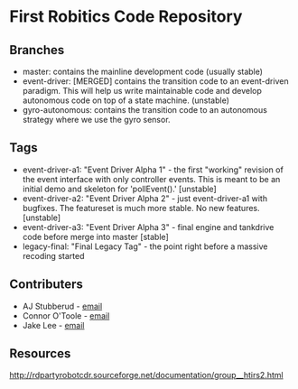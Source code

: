 First Robitics Code Repository
===============================
Branches
--------
- master: contains the mainline development code (usually stable)
- event-driver: [MERGED] contains the transition code to an event-driven paradigm.  This will help us write maintainable code and develop autonomous code on top of a state machine. (unstable)
- gyro-autonomous: contains the transition code to an autonomous strategy where we use the gyro sensor.

Tags
--------
- event-driver-a1: "Event Driver Alpha 1" - the first "working" revision of the event interface with only controller events.  This is meant to be an initial demo and skeleton for 'pollEvent().' [unstable]
- event-driver-a2: "Event Driver Alpha 2" - just event-driver-a1 with bugfixes.  The featureset is much more stable.  No new features. [unstable]
- event-driver-a3: "Event Driver Alpha 3" - final engine and tankdrive code before merge into master [stable]
- legacy-final: "Final Legacy Tag" - the point right before a massive recoding started

Contributers
-------------

- AJ Stubberud - [email][email-aj]
- Connor O'Toole - [email][email-connor]
- Jake Lee - [email][email-jake]

[email-aj]: mailto:stubberudaj@gmail.com
[email-connor]: mailto:connorot@gmail.com
[email-jake]: mailto:louisol@gmail.com

Resources
----------
http://rdpartyrobotcdr.sourceforge.net/documentation/group__htirs2.html
